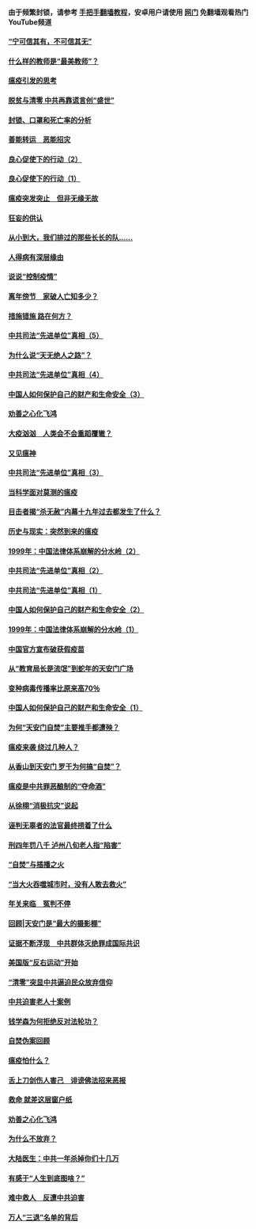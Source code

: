 #### 由于频繁封锁，请参考 [手把手翻墙教程](https://github.com/gfw-breaker/guides/wiki/)，安卓用户请使用 [网门](https://github.com/gfw-breaker/nogfw/blob/master/dl.md?t=03101700) 免翻墙观看热门YouTube频道 

#### [“宁可信其有，不可信其无”](../pages/19/421691.md?t=03101700) 

#### [什么样的教师是“最美教师”？](../pages/19/421755.md?t=03101700) 

#### [瘟疫引发的思考](../pages/19/421594.md?t=03101700) 

#### [脱贫与清零 中共再靠谎言创“盛世”](../pages/19/421590.md?t=03101700) 

#### [封锁、口罩和死亡率的分析](../pages/19/421495.md?t=03101700) 

#### [善能转运　恶能招灾](../pages/19/421334.md?t=03101700) 

#### [良心促使下的行动（2）](../pages/19/421361.md?t=03101700) 

#### [良心促使下的行动（1）](../pages/19/421302.md?t=03101700) 

#### [瘟疫突发突止　但非无缘无故](../pages/19/421281.md?t=03101700) 

#### [狂妄的供认](../pages/19/421199.md?t=03101700) 

#### [从小到大，我们排过的那些长长的队……](../pages/19/421243.md?t=03101700) 

#### [人得病有深层缘由](../pages/19/420864.md?t=03101700) 

#### [说说“控制疫情”](../pages/19/420831.md?t=03101700) 

#### [离年傍节　家破人亡知多少？](../pages/19/420563.md?t=03101700) 

#### [措施错施  路在何方？](../pages/19/420076.md?t=03101700) 

#### [中共司法“先进单位”真相（5）](../pages/19/419453.md?t=03101700) 

#### [为什么说“天无绝人之路”？](../pages/19/419618.md?t=03101700) 

#### [中共司法“先进单位”真相（4）](../pages/19/419452.md?t=03101700) 

#### [中国人如何保护自己的财产和生命安全（3）](../pages/19/419405.md?t=03101700) 

#### [劝善之心化飞鸿](../pages/19/418758.md?t=03101700) 

#### [大疫汹汹　人类会不会重蹈覆辙？](../pages/19/419691.md?t=03101700) 

#### [又见瘟神](../pages/19/419225.md?t=03101700) 

#### [中共司法“先进单位”真相（3）](../pages/19/419451.md?t=03101700) 

#### [当科学面对莫测的瘟疫](../pages/19/419625.md?t=03101700) 

#### [目击者揭“杀无赦”内幕十九年过去都发生了什么？](../pages/19/419617.md?t=03101700) 

#### [历史与现实：突然到来的瘟疫](../pages/19/419619.md?t=03101700) 

#### [1999年：中国法律体系崩解的分水岭（2）](../pages/19/419455.md?t=03101700) 

#### [中共司法“先进单位”真相（2）](../pages/19/419450.md?t=03101700) 

#### [中共司法“先进单位”真相（1）](../pages/19/419449.md?t=03101700) 

#### [中国人如何保护自己的财产和生命安全（2）](../pages/19/419404.md?t=03101700) 

#### [1999年：中国法律体系崩解的分水岭（1）](../pages/19/419454.md?t=03101700) 

#### [中国官方宣布破获假疫苗](../pages/19/419504.md?t=03101700) 

#### [从“教育局长是流氓”到蛇年的天安门广场](../pages/19/419470.md?t=03101700) 

#### [变种病毒传播率比原来高70％](../pages/19/419456.md?t=03101700) 

#### [中国人如何保护自己的财产和生命安全（1）](../pages/19/419403.md?t=03101700) 

#### [为何“天安门自焚”主要推手都遭殃？](../pages/19/419348.md?t=03101700) 

#### [瘟疫来袭 绕过几种人？](../pages/19/419349.md?t=03101700) 

#### [从香山到天安门 罗干为何搞“自焚”？](../pages/19/419270.md?t=03101700) 

#### [瘟疫是中共罪恶酿制的“夺命酒”](../pages/19/419223.md?t=03101700) 

#### [从徐栩“消极抗灾”说起](../pages/19/419224.md?t=03101700) 

#### [诬判无辜者的法官最终捞着了什么](../pages/19/419268.md?t=03101700) 

#### [刑四年罚八千 泸州八旬老人指“陷害”](../pages/19/419232.md?t=03101700) 

#### [“自焚”与插播之火](../pages/19/419226.md?t=03101700) 

#### [“当大火吞噬城市时，没有人敢去救火”](../pages/19/419077.md?t=03101700) 

#### [年关来临　冤判不停](../pages/19/419093.md?t=03101700) 

#### [回顾|天安门是“最大的摄影棚”](../pages/19/380866.md?t=03101700) 

#### [证据不断浮现　中共群体灭绝罪成国际共识](../pages/19/419031.md?t=03101700) 

#### [美国版“反右运动”开始](../pages/19/419030.md?t=03101700) 

#### [“清零”突显中共逼迫民众放弃信仰](../pages/19/418995.md?t=03101700) 

#### [中共迫害老人十案例](../pages/19/418831.md?t=03101700) 

#### [钱学森为何拒绝反对法轮功？](../pages/19/418905.md?t=03101700) 

#### [自焚伪案回顾](../pages/19/418799.md?t=03101700) 

#### [瘟疫怕什么？](../pages/19/418800.md?t=03101700) 

#### [舌上刀剑伤人害己　诽谤佛法招来恶报](../pages/19/418731.md?t=03101700) 

#### [救命 就差这层窗户纸](../pages/19/418706.md?t=03101700) 

#### [劝善之心化飞鸿](../pages/19/416766.md?t=03101700) 

#### [为什么不放弃？](../pages/19/418691.md?t=03101700) 

#### [大陆医生：中共一年杀掉你们十几万](../pages/19/418670.md?t=03101700) 

#### [有感于“人生到底图啥？”](../pages/19/418624.md?t=03101700) 

#### [难中救人　反遭中共迫害](../pages/19/418414.md?t=03101700) 

#### [万人“三退”名单的背后](../pages/19/418505.md?t=03101700) 


